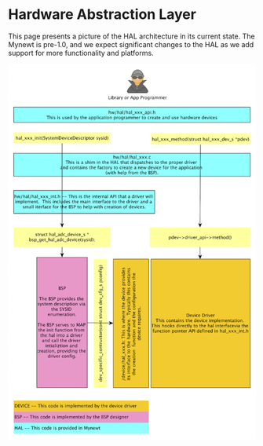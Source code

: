 # Hardware Abstraction Layer

This page presents a picture of the HAL architecture in its current state.  The 
Mynewt is pre-1.0, and we expect significant changes to the HAL as we add
support for more functionality and platforms. 


![HAL architecture](./hal_drawing.png)
